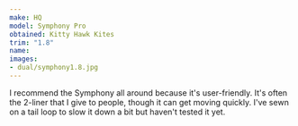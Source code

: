 ```yaml
---
make: HQ
model: Symphony Pro
obtained: Kitty Hawk Kites
trim: "1.8"
name:
images:
- dual/symphony1.8.jpg
---
```


I recommend the Symphony all around because it's user-friendly.
It's often the 2-liner that I give to people, though it can get moving quickly.
I've sewn on a tail loop to slow it down a bit but haven't tested it yet.
